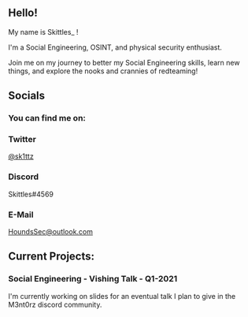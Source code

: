 ## Hello!
My name is Skittles_ !

I'm a Social Engineering, OSINT, and physical security enthusiast.

Join me on my journey to better my Social Engineering skills, learn new things, and explore the nooks and crannies of redteaming!

## Socials
### You can find me on:

### Twitter
[@sk1ttz](https://twitter.com/sk1ttz)

### Discord
Skittles#4569

### E-Mail
HoundsSec@outlook.com

## Current Projects:

### Social Engineering - Vishing Talk - Q1-2021

I'm currently working on slides for an eventual talk I plan to give in the M3nt0rz discord community.

